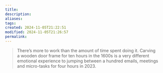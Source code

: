 ```yaml
---
title: 
description: 
aliases: 
tags: 
created: 2024-11-05T21:22:51
modified: 2024-11-05T21:26:57
permalink: 
---
```


> There’s more to work than the amount of time spent doing it. Carving a wooden door frame for ten hours in the 1600s is a very different emotional experience to jumping between a hundred emails, meetings and micro-tasks for four hours in 2023.
